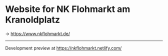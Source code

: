 # Website for NK Flohmarkt am Kranoldplatz

&rarr; https://www.nkflohmarkt.de/

---

Development preview at https://nkflohmarkt.netlify.com/
